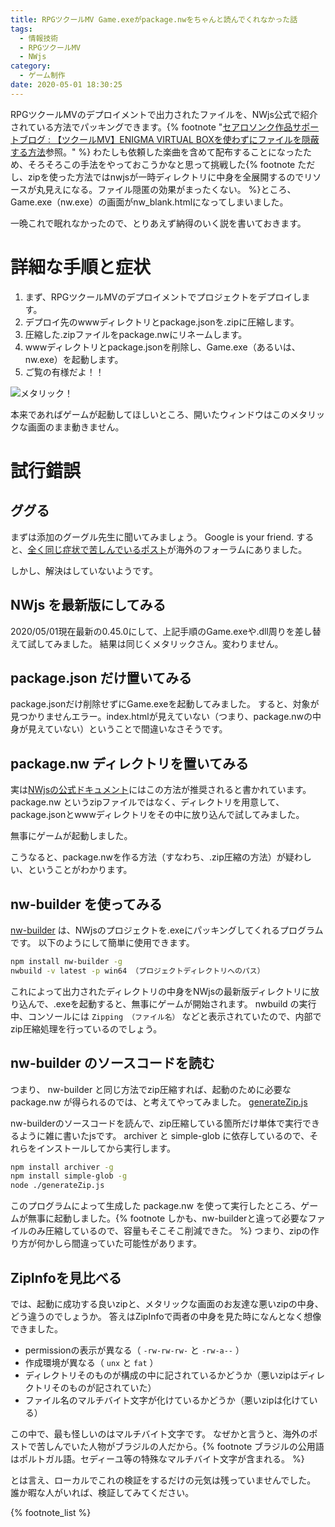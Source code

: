 ```yaml
---
title: RPGツクールMV Game.exeがpackage.nwをちゃんと読んでくれなかった話
tags:
  - 情報技術
  - RPGツクールMV
  - NWjs
category:
  - ゲーム制作
date: 2020-05-01 18:30:25
---
```



RPGツクールMVのデプロイメントで出力されたファイルを、NWjs公式で紹介されている方法でパッキングできます。{% footnote "[セアロソンク作品サポートブログ : 【ツクールMV】ENIGMA VIRTUAL BOXを使わずにファイルを隠蔽する方法](http://b.dlsite.net/RG26890/archives/16263650.html)参照。" %}
わたしも依頼した楽曲を含めて配布することになったため、そろそろこの手法をやっておこうかなと思って挑戦した{% footnote ただし、zipを使った方法ではnwjsが一時ディレクトリに中身を全展開するのでリソースが丸見えになる。ファイル隠匿の効果がまったくない。 %}ところ、Game.exe（nw.exe）の画面がnw_blank.htmlになってしまいました。

一晩これで眠れなかったので、とりあえず納得のいく説を書いておきます。

<!-- more -->

# 詳細な手順と症状

1. まず、RPGツクールMVのデプロイメントでプロジェクトをデプロイします。
2. デプロイ先のwwwディレクトリとpackage.jsonを.zipに圧縮します。
3. 圧縮した.zipファイルをpackage.nwにリネームします。
4. wwwディレクトリとpackage.jsonを削除し、Game.exe（あるいは、nw.exe）を起動します。
5. ご覧の有様だよ！！

![メタリック！](nwjs.png "nw_blank.html")

本来であればゲームが起動してほしいところ、開いたウィンドウはこのメタリックな画面のまま動きません。

# 試行錯誤

## ググる

まずは添加のグーグル先生に聞いてみましょう。 Google is your friend.
すると、[全く同じ症状で苦しんでいるポスト](https://forums.rpgmakerweb.com/index.php?threads/rmmv-pro-tips-how-to-compress-your-ressource-one-files-exectuable.96879/page-2)が海外のフォーラムにありました。

しかし、解決はしていないようです。

## NWjs を最新版にしてみる

2020/05/01現在最新の0.45.0にして、上記手順のGame.exeや.dll周りを差し替えて試してみました。
結果は同じくメタリックさん。変わりません。

## package.json だけ置いてみる

package.jsonだけ削除せずにGame.exeを起動してみました。
すると、対象が見つかりませんエラー。index.htmlが見えていない（つまり、package.nwの中身が見えていない）ということで間違いなさそうです。

## package.nw ディレクトリを置いてみる

実は[NWjsの公式ドキュメント](http://docs.nwjs.io/en/latest/For%20Users/Package%20and%20Distribute/#package-option-1-plain-files-recommended)にはこの方法が推奨されると書かれています。
package.nw というzipファイルではなく、ディレクトリを用意して、package.jsonとwwwディレクトリをその中に放り込んで試してみました。

無事にゲームが起動しました。

こうなると、package.nwを作る方法（すなわち、.zip圧縮の方法）が疑わしい、ということがわかります。

## nw-builder を使ってみる

[nw-builder](https://github.com/nwjs-community/nw-builder) は、NWjsのプロジェクトを.exeにパッキングしてくれるプログラムです。
以下のようにして簡単に使用できます。

```bash
npm install nw-builder -g
nwbuild -v latest -p win64 （プロジェクトディレクトリへのパス）
```

これによって出力されたディレクトリの中身をNWjsの最新版ディレクトリに放り込んで、.exeを起動すると、無事にゲームが開始されます。
nwbuild の実行中、コンソールには `Zipping （ファイル名）` などと表示されていたので、内部でzip圧縮処理を行っているのでしょう。

## nw-builder のソースコードを読む

つまり、 nw-builder と同じ方法でzip圧縮すれば、起動のために必要な package.nw が得られるのでは、と考えてやってみました。
[generateZip.js](https://gist.github.com/elleonard/e4453a423eaedbc44858a8bef5d07194)

nw-builderのソースコードを読んで、zip圧縮している箇所だけ単体で実行できるように雑に書いたjsです。
archiver と simple-glob に依存しているので、それらをインストールしてから実行します。

```bash
npm install archiver -g
npm install simple-glob -g
node ./generateZip.js
```

このプログラムによって生成した package.nw を使って実行したところ、ゲームが無事に起動しました。{% footnote しかも、nw-builderと違って必要なファイルのみ圧縮しているので、容量もそこそこ削減できた。 %}
つまり、zipの作り方が何かしら間違っていた可能性があります。

## ZipInfoを見比べる

では、起動に成功する良いzipと、メタリックな画面のお友達な悪いzipの中身、どう違うのでしょうか。
答えはZipInfoで両者の中身を見た時になんとなく想像できました。

- permissionの表示が異なる（ `-rw-rw-rw-` と `-rw-a--` ）
- 作成環境が異なる（ `unx` と `fat` ）
- ディレクトリそのものが構成の中に記されているかどうか（悪いzipはディレクトリそのものが記されていた）
- ファイル名のマルチバイト文字が化けているかどうか（悪いzipは化けている）

この中で、最も怪しいのはマルチバイト文字です。
なぜかと言うと、海外のポストで苦しんでいた人物がブラジルの人だから。{% footnote ブラジルの公用語はポルトガル語。セディーユ等の特殊なマルチバイト文字が含まれる。 %}

とは言え、ローカルでこれの検証をするだけの元気は残っていませんでした。
誰か暇な人がいれば、検証してみてください。

{% footnote_list %}

